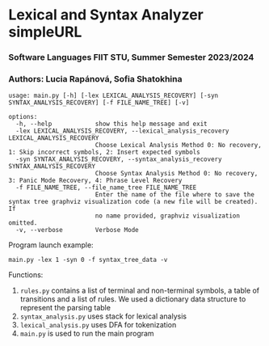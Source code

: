 # Lexical and Syntax Analyzer simpleURL

### Software Languages FIIT STU, Summer Semester 2023/2024

### Authors: Lucia Rapánová, Sofia Shatokhina 

````
usage: main.py [-h] [-lex LEXICAL_ANALYSIS_RECOVERY] [-syn SYNTAX_ANALYSIS_RECOVERY] [-f FILE_NAME_TREE] [-v]

options:
  -h, --help            show this help message and exit
  -lex LEXICAL_ANALYSIS_RECOVERY, --lexical_analysis_recovery LEXICAL_ANALYSIS_RECOVERY
                        Choose Lexical Analysis Method 0: No recovery, 1: Skip incorrect symbols, 2: Insert expected symbols
  -syn SYNTAX_ANALYSIS_RECOVERY, --syntax_analysis_recovery SYNTAX_ANALYSIS_RECOVERY
                        Choose Syntax Analysis Method 0: No recovery, 3: Panic Mode Recovery, 4: Phrase Level Recovery
  -f FILE_NAME_TREE, --file_name_tree FILE_NAME_TREE
                        Enter the name of the file where to save the syntax tree graphviz visualization code (a new file will be created). If    
                        no name provided, graphviz visualization omitted.
  -v, --verbose         Verbose Mode
````

Program launch example:
````
main.py -lex 1 -syn 0 -f syntax_tree_data -v
````

Functions: 
1. `rules.py` contains a list of terminal and non-terminal symbols, a table of transitions and a list of rules. We used a dictionary data structure to represent the parsing table 
2. `syntax_analysis.py` uses stack for lexical analysis
3. `lexical_analysis.py` uses DFA for tokenization
4. `main.py` is used to run the main program
